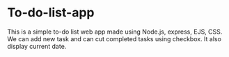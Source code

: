 # To-do-list-app

This is a simple to-do list web app made using  Node.js, express, EJS, CSS. 
We can add new task and can cut completed tasks using checkbox. 
It also display current date.

